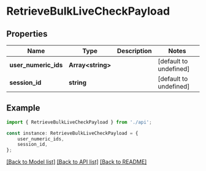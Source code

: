 # RetrieveBulkLiveCheckPayload


## Properties

Name | Type | Description | Notes
------------ | ------------- | ------------- | -------------
**user_numeric_ids** | **Array&lt;string&gt;** |  | [default to undefined]
**session_id** | **string** |  | [default to undefined]

## Example

```typescript
import { RetrieveBulkLiveCheckPayload } from './api';

const instance: RetrieveBulkLiveCheckPayload = {
    user_numeric_ids,
    session_id,
};
```

[[Back to Model list]](../README.md#documentation-for-models) [[Back to API list]](../README.md#documentation-for-api-endpoints) [[Back to README]](../README.md)
